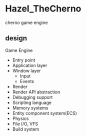 # Hazel_TheCherno
cherno game engine

## design

Game Engine

* Entry point
* Application layer
* Window layer
  * Input
  * Events
* Render
* Render API abstraction
* Debugging support
* Scripting language
* Memory systems
* Entity component system(ECS)
* Physics
* File I/O, VFS
* Build system
